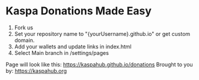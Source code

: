 # Kaspa Donations Made Easy
1) Fork us
2) Set your repository name to "{yourUsername}.github.io" or get custom domain.
3) Add your wallets and update links in index.html
4) Select Main branch in /settings/pages

Page will look like this: https://kaspahub.github.io/donations
Brought to you by: https://kaspahub.org

